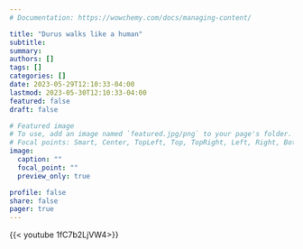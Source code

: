 ```yaml
---
# Documentation: https://wowchemy.com/docs/managing-content/

title: "Durus walks like a human"
subtitle: 
summary: 
authors: []
tags: []
categories: []
date: 2023-05-29T12:10:33-04:00
lastmod: 2023-05-30T12:10:33-04:00
featured: false
draft: false

# Featured image
# To use, add an image named `featured.jpg/png` to your page's folder.
# Focal points: Smart, Center, TopLeft, Top, TopRight, Left, Right, BottomLeft, Bottom, BottomRight.
image:
  caption: ""
  focal_point: ""
  preview_only: true

profile: false
share: false
pager: true
---
```




{{< youtube 1fC7b2LjVW4>}}